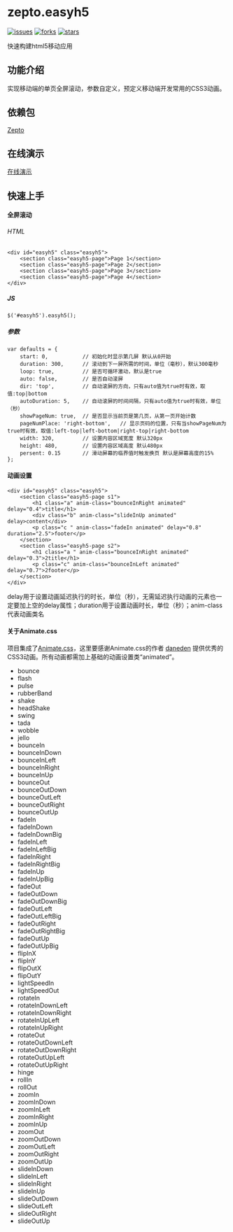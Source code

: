 # zepto.easyh5

[![issues](https://img.shields.io/github/issues/webzhongwang/zepto.easyh5.svg)](https://github.com/webzhongwang/zepto.easyh5/issues) [![forks](https://img.shields.io/github/forks/webzhongwang/zepto.easyh5.svg)](https://github.com/webzhongwang/zepto.easyh5/network) [![stars](https://img.shields.io/github/stars/webzhongwang/zepto.easyh5.svg)](https://github.com/webzhongwang/zepto.easyh5/stargazers)

快速构建html5移动应用

## 功能介绍
实现移动端的单页全屏滚动，参数自定义，预定义移动端开发常用的CSS3动画。

## 依赖包

[Zepto](https://cdnjs.cloudflare.com/ajax/libs/zepto/1.1.6/zepto.min.js)

## 在线演示

[在线演示](http://webzhongwang.github.io/zepto.easyh5/)

## 快速上手

#### 全屏滚动
###### HTML

	<div id="easyh5" class="easyh5">
		<section class="easyh5-page">Page 1</section>
		<section class="easyh5-page">Page 2</section>
		<section class="easyh5-page">Page 3</section>
		<section class="easyh5-page">Page 4</section>
	</div>

##### JS
	
	$('#easyh5').easyh5();

##### 参数

	var defaults = {
        start: 0,           // 初始化时显示第几屏 默认从0开始
        duration: 300,      // 滚动到下一屏所需的时间，单位（毫秒），默认300毫秒
        loop: true,         // 是否可循环激动，默认是true
        auto: false,        // 是否自动滚屏
        dir: 'top',         // 自动滚屏的方向，只有auto值为true时有效，取值:top|bottom
        autoDuration: 5,    // 自动滚屏的时间间隔，只有auto值为true时有效，单位（秒）
        showPageNum: true,  // 是否显示当前页是第几页，从第一页开始计数
        pageNumPlace: 'right-bottom',   // 显示页码的位置，只有当showPageNum为true时有效，取值:left-top|left-bottom|right-top|right-bottom
        width: 320,         // 设置内容区域宽度 默认320px
        height: 480,        // 设置内容区域高度 默认480px
        persent: 0.15       // 滑动屏幕的临界值时触发换页 默认是屏幕高度的15%
    };

#### 动画设置

	<div id="easyh5" class="easyh5">
	    <section class="easyh5-page s1">
	    	<h1 class="a" anim-class="bounceInRight animated" delay="0.4">title</h1>
	    	<div class="b" anim-class="slideInUp animated" delay>content</div>
	    	<p class="c " anim-class="fadeIn animated" delay="0.8" duration="2.5">footer</p>
	    </section>
	    <section class="easyh5-page s2">
	    	<h1 class="a " anim-class="bounceInRight animated" delay="0.3">2title</h1>
	    	<p class="c" anim-class="bounceInLeft animated" delay="0.7">2footer</p>
	    </section>
	</div>

delay用于设置动画延迟执行的时长，单位（秒），无需延迟执行动画的元素也一定要加上空的delay属性；duration用于设置动画时长，单位（秒）；anim-class代表动画类名

#### 关于Animate.css

项目集成了[Animate.css](https://daneden.github.io/animate.css/)，这里要感谢Animate.css的作者 [daneden](https://github.com/daneden/) 提供优秀的CSS3动画。所有动画都需加上基础的动画设置类“animated”。

* bounce
* flash
* pulse
* rubberBand
* shake
* headShake
* swing
* tada
* wobble
* jello
* bounceIn
* bounceInDown
* bounceInLeft
* bounceInRight
* bounceInUp
* bounceOut
* bounceOutDown
* bounceOutLeft
* bounceOutRight
* bounceOutUp
* fadeIn
* fadeInDown
* fadeInDownBig
* fadeInLeft
* fadeInLeftBig
* fadeInRight
* fadeInRightBig
* fadeInUp
* fadeInUpBig
* fadeOut
* fadeOutDown
* fadeOutDownBig
* fadeOutLeft
* fadeOutLeftBig
* fadeOutRight
* fadeOutRightBig
* fadeOutUp
* fadeOutUpBig
* flipInX
* flipInY
* flipOutX
* flipOutY
* lightSpeedIn
* lightSpeedOut
* rotateIn
* rotateInDownLeft
* rotateInDownRight
* rotateInUpLeft
* rotateInUpRight
* rotateOut
* rotateOutDownLeft
* rotateOutDownRight
* rotateOutUpLeft
* rotateOutUpRight
* hinge
* rollIn
* rollOut
* zoomIn
* zoomInDown
* zoomInLeft
* zoomInRight
* zoomInUp
* zoomOut
* zoomOutDown
* zoomOutLeft
* zoomOutRight
* zoomOutUp
* slideInDown
* slideInLeft
* slideInRight
* slideInUp
* slideOutDown
* slideOutLeft
* slideOutRight
* slideOutUp




